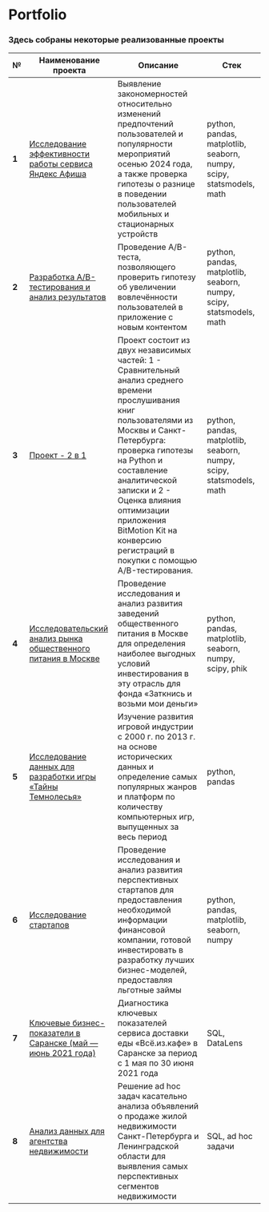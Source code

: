 # Portfolio

### Здесь собраны некоторые реализованные проекты

| **№** | **Наименование проекта** | **Описание** | **Стек** |
|-------|--------------------------|--------------|----------|
| **1** | [Исследование эффективности работы сервиса Яндекс Афиша](https://github.com/Olga-Agafonova-21/Practicum_project/tree/main/project_1) | Выявление закономерностей относительно изменений предпочтений пользователей и популярности мероприятий осенью 2024 года, а также проверка гипотезы о разнице в поведении пользователей мобильных и стационарных устройств | python, pandas, matplotlib, seaborn, numpy, scipy, statsmodels, math |
| **2** | [Разработка A/B-тестирования и анализ результатов](https://github.com/Olga-Agafonova-21/Practicum_project/tree/main/проект_2) | Проведение A/B-теста, позволяющего проверить гипотезу об увеличении вовлечённости пользователей в приложение с новым контентом | python, pandas, matplotlib, seaborn, numpy, scipy, statsmodels, math |
| **3** | [Проект - 2 в 1](https://github.com/Olga-Agafonova-21/Practicum_project/tree/main/проект_3) | Проект состоит из двух независимых частей: 1 - Сравнительный анализ среднего времени прослушивания книг пользователями из Москвы и Санкт-Петербурга: проверка гипотезы на Python и составление аналитической записки и 2 - Оценка влияния оптимизации приложения BitMotion Kit на конверсию регистраций в покупки с помощью A/B-тестирования. | python, pandas, matplotlib, seaborn, numpy, scipy, statsmodels, math |
| **4** | [Исследовательский анализ рынка общественного питания в Москве](https://github.com/Olga-Agafonova-21/Practicum_project/tree/main/проект_4) | Проведение исследования и анализ развития заведений общественного питания в Москве для определения наиболее выгодных условий инвестирования в эту отрасль для фонда «Заткнись и возьми мои деньги» | python, pandas, matplotlib, seaborn, numpy, scipy, phik |
| **5** | [Исследование данных для разработки игры «Тайны Темнолесья»](https://github.com/Olga-Agafonova-21/Practicum_project/tree/main/проект_5) | Изучение развития игровой индустрии с 2000 г. по 2013 г. на основе исторических данных и определение самых популярных жанров и платформ по количеству компьютерных игр, выпущенных за весь период | python, pandas |
| **6** | [Исследование стартапов](https://github.com/Olga-Agafonova-21/Practicum_project/tree/main/проект_6) | Проведение исследования и анализ развития перспективных стартапов для предоставления необходимой информации финансовой компании, готовой инвестировать в разработку лучших бизнес-моделей, предоставляя льготные займы | python, pandas, matplotlib, seaborn, numpy |
| **7** | [Ключевые бизнес-показатели в Саранске (май — июнь 2021 года)](https://github.com/Olga-Agafonova-21/Practicum_project/tree/main/проект_7) | Диагностика ключевых показателей сервиса доставки еды «Всё.из.кафе» в Саранске за период с 1 мая по 30 июня 2021 года | SQL, DataLens |
| **8** | [Анализ данных для агентства недвижимости](https://github.com/Olga-Agafonova-21/Practicum_project/tree/main/проект_8) | Решение ad hoc задач касательно анализа объявлений о продаже жилой недвижимости Санкт-Петербурга и Ленинградской области для выявления самых перспективных сегментов недвижимости | SQL, ad hoc задачи |

